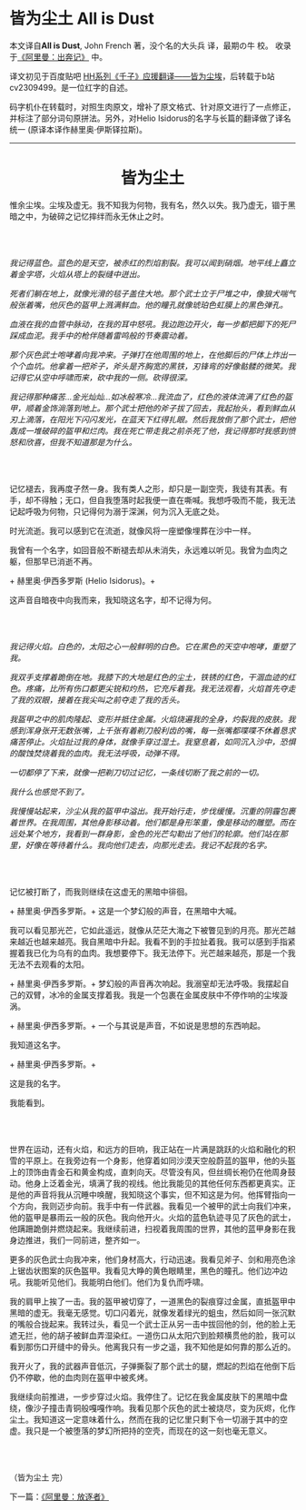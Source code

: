 # 皆为尘土 All is Dust

本文译自**All is Dust**, John French 著，没个名的大头兵 译，最期の牛 校。
收录于[《阿里曼：出奔记》](https://www.bilibili.com/read/readlist/rl724148) 中。

译文初见于百度贴吧 [HH系列《千子》应援翻译——皆为尘埃](http://tieba.baidu.com/p/1616922743?pid=20177805577&cid=0#20177805577)，后转载于b站 cv2309499。是一位红字的自述。

码字机仆在转载时，对照生肉原文，增补了原文格式、针对原文进行了一点修正，并标注了部分词句原拼法。另外，对Helio Isidorus的名字与长篇的翻译做了译名统一 \(原译本译作赫里奥·伊斯铎拉斯\)。

---

<div align="center">
<h1>皆为尘土</h1>
</div>

惟余尘埃。尘埃及虚无。我不知我为何物，我有名，然久以失。我乃虚无，锢于黑暗之中，为破碎之记忆摔绊而永无休止之时。

<br><br/>

*我记得蓝色。蓝色的是天空，被赤红的烈焰割裂。我可以闻到硝烟。地平线上矗立着金字塔，火焰从塔上的裂缝中迸出。*

*死者们躺在地上，就像光滑的毯子盖住大地。那个武士立于尸堆之中，像狼犬喘气般张着嘴，他灰色的盔甲上溅满鲜血。他的瞳孔就像琥珀色虹膜上的黑色弹孔。*

*血液在我的血管中脉动，在我的耳中怒吼。我边跑边开火，每一步都把脚下的死尸踩成血泥。我手中的枪伴随着雷鸣般的节奏震动着。*

*那个灰色武士咆哮着向我冲来。子弹打在他周围的地上，在他脚后的尸体上炸出一个个血坑。他拿着一把斧子，斧头是齐胸宽的黑铁，刃锋弯的好像骷髅的微笑。我记得它从空中呼啸而来，砍中我的一侧。砍得很深。*

*我记得那种痛苦…金光灿灿…如冰般寒冷…我流血了，红色的液体流满了红色的盔甲，顺着金饰淌落到地上。那个武士把他的斧子拔了回去，我起抬头，看到鲜血从刃上滴落，在阳光下闪闪发光，在蓝天下红得扎眼。然后我放倒了那个武士，把他轰成一堆破碎的盔甲和烂肉。我在死亡带走我之前杀死了他，我记得那时我感到愤怒和欣喜，但我不知道那是为什么。*

<br><br/>

记忆褪去，我再度孑然一身。我有类人之形，却只是一副空壳，我徒有其表。有手，却不得触；无口，但自我堕落时起我便一直在嘶喊。我想呼吸而不能，我无法记起呼吸为何物，只记得何为溺于深渊，何为沉入无底之处。

时光流逝。我可以感到它在流逝，就像风将一座塑像埋葬在沙中一样。

我曾有一个名字，如回音般不断褪去却从未消失，永远难以听见。我曾为血肉之躯，但那早已消逝不再。

\+ 赫里奥·伊西多罗斯 \(Helio Isidorus\)。+

这声音自暗夜中向我而来，我知晓这名字，却不记得为何。

<br><br/>

*我记得火焰。白色的，太阳之心一般鲜明的白色。它在黑色的天空中咆哮，重塑了我。*

*我双手支撑着跪倒在地。我膝下的大地是红色的尘土，铁锈的红色，干涸血迹的红色。疼痛，比所有伤口都更尖锐和灼热，它充斥着我。我无法观看，火焰首先夺走了我的双眼，接着在我尖叫之前夺走了我的舌头。*

*我盔甲之中的肌肉隆起、变形并抵住金属。火焰烧遍我的全身，灼裂我的皮肤。我感到浑身张开无数张嘴，上千张有着剃刀般利齿的嘴，每一张嘴都喋喋不休着恳求痛苦停止。火焰扯过我的身体，就像手穿过湿土。我窒息着，如同沉入沙中，恐惧的酸蚀焚烧着我的血肉。我无法呼吸，动弹不得。*

*一切都停了下来，就像一把剃刀切过记忆，一条线切断了我之前的一切。*

*我什么也感觉不到了。*

*我慢慢站起来，沙尘从我的盔甲中溢出。我开始行走，步伐缓慢。沉重的阴霾包裹着世界。在我周围，其他身影移动着。他们都是身形笨重，像是移动的雕塑。而在远处某个地方，我看到一群身影，金色的光芒勾勒出了他们的轮廓。他们站在那里，好像在等待着什么。我向他们走去，向那光走去。我记不起我的名字。*

<br><br/>

记忆被打断了，而我则继续在这虚无的黑暗中徘徊。

\+ 赫里奥·伊西多罗斯。+ 这是一个梦幻般的声音，在黑暗中大喊。

我可以看见那光芒，它如此遥远，就像从茫茫大海之下被瞥见到的月亮。那光芒越来越近也越来越亮。我自黑暗中升起。我看不到的手拉扯着我。我可以感到手指紧握着我已化为乌有的血肉。我想要停下。我无法停下。光芒越来越亮，那是一个我无法不去观看的太阳。

\+ 赫里奥·伊西多罗斯。+ 梦幻般的声音再次响起。我溺窒却无法呼吸。我摆起自己的双臂，冰冷的金属支撑着我。我是一个包裹在金属皮肤中不停作响的尘埃漩涡。

\+ 赫里奥·伊西多罗斯。+ 一个与其说是声音，不如说是思想的东西响起。

我知道这名字。

\+ 赫里奥·伊西多罗斯。+ 

这是我的名字。

我能看到。

<br><br/>

世界在运动，还有火焰，和远方的巨响，我正站在一片满是跳跃的火焰和融化的积雪的平原上。在我旁边有一个身影，他穿着如同沙漠天空般蔚蓝的盔甲，他的头盔上的顶饰由青金石和黄金构成，直刺向天。尽管没有风，但丝绸长袍仍在他周身鼓动。他身上泛着金光，填满了我的视线。他比我能见的其他任何东西都更真实。正是他的声音将我从沉睡中唤醒，我知晓这个事实，但不知这是为何。他挥臂指向一个方向，我则迈步向前。我手中有一件武器。我看见一个被甲的武士向我们冲来，他的盔甲是暴雨云一般的灰色。我向他开火。火焰的蓝色轨迹寻见了灰色的武士，他蹒跚跪倒并燃烧起来。我继续前进，扫视着我周围的世界，其他的蓝甲身影在我身边推进，我们一同前进，整齐如一。

更多的灰色武士向我冲来，他们身材高大，行动迅速。我看见斧子、剑和用亮色涂上锯齿状图案的灰色盔甲。我看见大睁的黄色眼睛里，黑色的瞳孔。他们边冲边吼。我能听见他们。我能明白他们。他们为复仇而呼啸。

我的肩甲上挨了一击。我的盔甲被切穿了，一道黑色的裂痕穿过金属，直抵盔甲中黑暗的虚无。我毫无感觉。切口闪着光，就像发着绿光的蛆虫，然后如同一张沉默的嘴般合拢起来。我转过头，看见一个武士正从另一击中拔回他的剑，他的脸上无遮无拦，他的胡子被鲜血弄湿染红。一道伤口从太阳穴到脸颊横贯他的脸，我可以看到那伤口开缝中的骨头。他离我只有一步之遥，我不知他是如何靠的那么近的。

我开火了，我的武器声音低沉，子弹撕裂了那个武士的腿，燃起的烈焰在他倒下后仍不停歇，他的血肉则在盔甲中被炙烤。

我继续向前推进，一步步穿过火焰。我停住了。记忆在我金属皮肤下的黑暗中盘绕，像沙子撞击青铜般嘎嘎作响。我看见那个灰色的武士被烧尽，变为灰烬，化作尘土。我知道这一定意味着什么，然而在我的记忆里只剩下令一切溺于其中的空虚。我只是一个被堕落的梦幻所把持的空壳，而现在的这一刻也毫无意义。

<br><br/>

（皆为尘土 完）

下一篇：[《阿里曼：放逐者》](/../AhrimanExile/AhrimanExileIndex.md)
